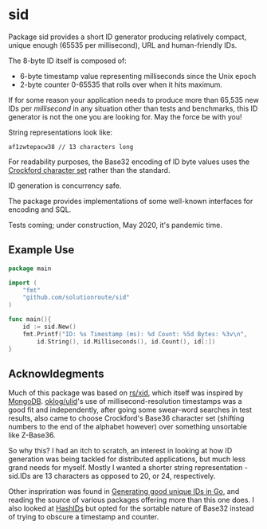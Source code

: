 # sid

Package sid provides a short ID generator producing relatively compact, unique
enough (65535 per millisecond), URL and human-friendly IDs.

The 8-byte ID itself is composed of:

- 6-byte timestamp value representing milliseconds since the Unix epoch
- 2-byte counter 0-65535 that rolls over when it hits maximum.

If for some reason your application needs to produce more than 65,535 new IDs
per _millisecond_ in any situation other than tests and benchmarks, this ID generator
is not the one you are looking for. May the force be with you!

String representations look like:

    af1zwtepacw38 // 13 characters long

For readability purposes, the Base32 encoding of ID byte values uses the
[Crockford character set](https://www.crockford.com/base32.html) rather than
the standard.

ID generation is concurrency safe.

The package provides implementations of some well-known interfaces for encoding and SQL.

Tests coming; under construction, May 2020, it's pandemic time.

## Example Use

```go
package main

import (
    "fmt"
    "github.com/solutionroute/sid"
)

func main(){
    id := sid.New()
    fmt.Printf("ID: %s Timestamp (ms): %d Count: %5d Bytes: %3v\n",
        id.String(), id.Milliseconds(), id.Count(), id[:])
}
```

## Acknowldegments

Much of this package was based on [rs/xid](https://github.com/rs/xid), which
itself was inspired by
[MongoDB](https://docs.mongodb.com/manual/reference/method/ObjectId/).
[oklog/ulid](https://github.com/oklog/ulid)'s use of millisecond-resolution
timestamps was a good fit and independently, after going some swear-word
searches in test results, also came to choose Crockford's Base36 character set
(shifting numbers to the end of the alphabet however) over something unsortable
like Z-Base36.

So why this? I had an itch to scratch, an interest in looking at how ID
generation was being tackled for distributed applications, but much less grand
needs for myself. Mostly I wanted a shorter string representation - sid.IDs are
13 characters as opposed to 20, or 24, respectively.

Other inspriration was found in [Generating good unique IDs in
Go](https://blog.kowalczyk.info/article/JyRZ/generating-good-unique-ids-in-go.html),
and reading the source of various packages offering more than this one does. I
also looked at [HashIDs](https://github.com/speps/go-hashids) but opted for the
sortable nature of Base32 instead of trying to obscure a timestamp and counter.
